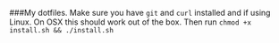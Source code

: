 ###My dotfiles.
Make sure you have `git` and `curl` installed and if using Linux. On OSX this should work out of the box.
Then run `chmod +x install.sh && ./install.sh`

